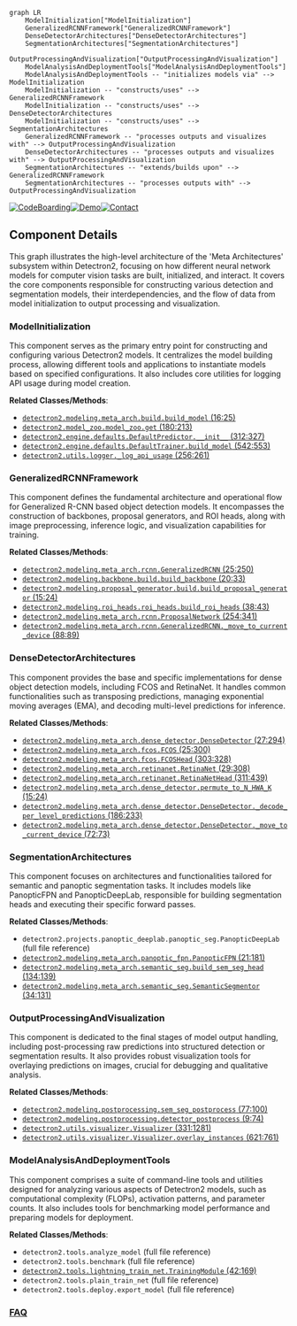 ```mermaid
graph LR
    ModelInitialization["ModelInitialization"]
    GeneralizedRCNNFramework["GeneralizedRCNNFramework"]
    DenseDetectorArchitectures["DenseDetectorArchitectures"]
    SegmentationArchitectures["SegmentationArchitectures"]
    OutputProcessingAndVisualization["OutputProcessingAndVisualization"]
    ModelAnalysisAndDeploymentTools["ModelAnalysisAndDeploymentTools"]
    ModelAnalysisAndDeploymentTools -- "initializes models via" --> ModelInitialization
    ModelInitialization -- "constructs/uses" --> GeneralizedRCNNFramework
    ModelInitialization -- "constructs/uses" --> DenseDetectorArchitectures
    ModelInitialization -- "constructs/uses" --> SegmentationArchitectures
    GeneralizedRCNNFramework -- "processes outputs and visualizes with" --> OutputProcessingAndVisualization
    DenseDetectorArchitectures -- "processes outputs and visualizes with" --> OutputProcessingAndVisualization
    SegmentationArchitectures -- "extends/builds upon" --> GeneralizedRCNNFramework
    SegmentationArchitectures -- "processes outputs with" --> OutputProcessingAndVisualization
```
[![CodeBoarding](https://img.shields.io/badge/Generated%20by-CodeBoarding-9cf?style=flat-square)](https://github.com/CodeBoarding/GeneratedOnBoardings)[![Demo](https://img.shields.io/badge/Try%20our-Demo-blue?style=flat-square)](https://www.codeboarding.org/demo)[![Contact](https://img.shields.io/badge/Contact%20us%20-%20contact@codeboarding.org-lightgrey?style=flat-square)](mailto:contact@codeboarding.org)

## Component Details

This graph illustrates the high-level architecture of the 'Meta Architectures' subsystem within Detectron2, focusing on how different neural network models for computer vision tasks are built, initialized, and interact. It covers the core components responsible for constructing various detection and segmentation models, their interdependencies, and the flow of data from model initialization to output processing and visualization.

### ModelInitialization
This component serves as the primary entry point for constructing and configuring various Detectron2 models. It centralizes the model building process, allowing different tools and applications to instantiate models based on specified configurations. It also includes core utilities for logging API usage during model creation.


**Related Classes/Methods**:

- <a href="https://github.com/facebookresearch/detectron2/blob/master/detectron2/modeling/meta_arch/build.py#L16-L25" target="_blank" rel="noopener noreferrer">`detectron2.modeling.meta_arch.build.build_model` (16:25)</a>
- <a href="https://github.com/facebookresearch/detectron2/blob/master/detectron2/model_zoo/model_zoo.py#L180-L213" target="_blank" rel="noopener noreferrer">`detectron2.model_zoo.model_zoo.get` (180:213)</a>
- <a href="https://github.com/facebookresearch/detectron2/blob/master/detectron2/engine/defaults.py#L312-L327" target="_blank" rel="noopener noreferrer">`detectron2.engine.defaults.DefaultPredictor.__init__` (312:327)</a>
- <a href="https://github.com/facebookresearch/detectron2/blob/master/detectron2/engine/defaults.py#L542-L553" target="_blank" rel="noopener noreferrer">`detectron2.engine.defaults.DefaultTrainer.build_model` (542:553)</a>
- <a href="https://github.com/facebookresearch/detectron2/blob/master/detectron2/utils/logger.py#L256-L261" target="_blank" rel="noopener noreferrer">`detectron2.utils.logger._log_api_usage` (256:261)</a>


### GeneralizedRCNNFramework
This component defines the fundamental architecture and operational flow for Generalized R-CNN based object detection models. It encompasses the construction of backbones, proposal generators, and ROI heads, along with image preprocessing, inference logic, and visualization capabilities for training.


**Related Classes/Methods**:

- <a href="https://github.com/facebookresearch/detectron2/blob/master/detectron2/modeling/meta_arch/rcnn.py#L25-L250" target="_blank" rel="noopener noreferrer">`detectron2.modeling.meta_arch.rcnn.GeneralizedRCNN` (25:250)</a>
- <a href="https://github.com/facebookresearch/detectron2/blob/master/detectron2/modeling/backbone/build.py#L20-L33" target="_blank" rel="noopener noreferrer">`detectron2.modeling.backbone.build.build_backbone` (20:33)</a>
- <a href="https://github.com/facebookresearch/detectron2/blob/master/detectron2/modeling/proposal_generator/build.py#L15-L24" target="_blank" rel="noopener noreferrer">`detectron2.modeling.proposal_generator.build.build_proposal_generator` (15:24)</a>
- <a href="https://github.com/facebookresearch/detectron2/blob/master/detectron2/modeling/roi_heads/roi_heads.py#L38-L43" target="_blank" rel="noopener noreferrer">`detectron2.modeling.roi_heads.roi_heads.build_roi_heads` (38:43)</a>
- <a href="https://github.com/facebookresearch/detectron2/blob/master/detectron2/modeling/meta_arch/rcnn.py#L254-L341" target="_blank" rel="noopener noreferrer">`detectron2.modeling.meta_arch.rcnn.ProposalNetwork` (254:341)</a>
- <a href="https://github.com/facebookresearch/detectron2/blob/master/detectron2/modeling/meta_arch/rcnn.py#L88-L89" target="_blank" rel="noopener noreferrer">`detectron2.modeling.meta_arch.rcnn.GeneralizedRCNN._move_to_current_device` (88:89)</a>


### DenseDetectorArchitectures
This component provides the base and specific implementations for dense object detection models, including FCOS and RetinaNet. It handles common functionalities such as transposing predictions, managing exponential moving averages (EMA), and decoding multi-level predictions for inference.


**Related Classes/Methods**:

- <a href="https://github.com/facebookresearch/detectron2/blob/master/detectron2/modeling/meta_arch/dense_detector.py#L27-L294" target="_blank" rel="noopener noreferrer">`detectron2.modeling.meta_arch.dense_detector.DenseDetector` (27:294)</a>
- <a href="https://github.com/facebookresearch/detectron2/blob/master/detectron2/modeling/meta_arch/fcos.py#L25-L300" target="_blank" rel="noopener noreferrer">`detectron2.modeling.meta_arch.fcos.FCOS` (25:300)</a>
- <a href="https://github.com/facebookresearch/detectron2/blob/master/detectron2/modeling/meta_arch/fcos.py#L303-L328" target="_blank" rel="noopener noreferrer">`detectron2.modeling.meta_arch.fcos.FCOSHead` (303:328)</a>
- <a href="https://github.com/facebookresearch/detectron2/blob/master/detectron2/modeling/meta_arch/retinanet.py#L29-L308" target="_blank" rel="noopener noreferrer">`detectron2.modeling.meta_arch.retinanet.RetinaNet` (29:308)</a>
- <a href="https://github.com/facebookresearch/detectron2/blob/master/detectron2/modeling/meta_arch/retinanet.py#L311-L439" target="_blank" rel="noopener noreferrer">`detectron2.modeling.meta_arch.retinanet.RetinaNetHead` (311:439)</a>
- <a href="https://github.com/facebookresearch/detectron2/blob/master/detectron2/modeling/meta_arch/dense_detector.py#L15-L24" target="_blank" rel="noopener noreferrer">`detectron2.modeling.meta_arch.dense_detector.permute_to_N_HWA_K` (15:24)</a>
- <a href="https://github.com/facebookresearch/detectron2/blob/master/detectron2/modeling/meta_arch/dense_detector.py#L186-L233" target="_blank" rel="noopener noreferrer">`detectron2.modeling.meta_arch.dense_detector.DenseDetector._decode_per_level_predictions` (186:233)</a>
- <a href="https://github.com/facebookresearch/detectron2/blob/master/detectron2/modeling/meta_arch/dense_detector.py#L72-L73" target="_blank" rel="noopener noreferrer">`detectron2.modeling.meta_arch.dense_detector.DenseDetector._move_to_current_device` (72:73)</a>


### SegmentationArchitectures
This component focuses on architectures and functionalities tailored for semantic and panoptic segmentation tasks. It includes models like PanopticFPN and PanopticDeepLab, responsible for building segmentation heads and executing their specific forward passes.


**Related Classes/Methods**:

- `detectron2.projects.panoptic_deeplab.panoptic_seg.PanopticDeepLab` (full file reference)
- <a href="https://github.com/facebookresearch/detectron2/blob/master/detectron2/modeling/meta_arch/panoptic_fpn.py#L21-L181" target="_blank" rel="noopener noreferrer">`detectron2.modeling.meta_arch.panoptic_fpn.PanopticFPN` (21:181)</a>
- <a href="https://github.com/facebookresearch/detectron2/blob/master/detectron2/modeling/meta_arch/semantic_seg.py#L134-L139" target="_blank" rel="noopener noreferrer">`detectron2.modeling.meta_arch.semantic_seg.build_sem_seg_head` (134:139)</a>
- <a href="https://github.com/facebookresearch/detectron2/blob/master/detectron2/modeling/meta_arch/semantic_seg.py#L34-L131" target="_blank" rel="noopener noreferrer">`detectron2.modeling.meta_arch.semantic_seg.SemanticSegmentor` (34:131)</a>


### OutputProcessingAndVisualization
This component is dedicated to the final stages of model output handling, including post-processing raw predictions into structured detection or segmentation results. It also provides robust visualization tools for overlaying predictions on images, crucial for debugging and qualitative analysis.


**Related Classes/Methods**:

- <a href="https://github.com/facebookresearch/detectron2/blob/master/detectron2/modeling/postprocessing.py#L77-L100" target="_blank" rel="noopener noreferrer">`detectron2.modeling.postprocessing.sem_seg_postprocess` (77:100)</a>
- <a href="https://github.com/facebookresearch/detectron2/blob/master/detectron2/modeling/postprocessing.py#L9-L74" target="_blank" rel="noopener noreferrer">`detectron2.modeling.postprocessing.detector_postprocess` (9:74)</a>
- <a href="https://github.com/facebookresearch/detectron2/blob/master/detectron2/utils/visualizer.py#L331-L1281" target="_blank" rel="noopener noreferrer">`detectron2.utils.visualizer.Visualizer` (331:1281)</a>
- <a href="https://github.com/facebookresearch/detectron2/blob/master/detectron2/utils/visualizer.py#L621-L761" target="_blank" rel="noopener noreferrer">`detectron2.utils.visualizer.Visualizer.overlay_instances` (621:761)</a>


### ModelAnalysisAndDeploymentTools
This component comprises a suite of command-line tools and utilities designed for analyzing various aspects of Detectron2 models, such as computational complexity (FLOPs), activation patterns, and parameter counts. It also includes tools for benchmarking model performance and preparing models for deployment.


**Related Classes/Methods**:

- `detectron2.tools.analyze_model` (full file reference)
- `detectron2.tools.benchmark` (full file reference)
- <a href="https://github.com/facebookresearch/detectron2/blob/master/tools/lightning_train_net.py#L42-L169" target="_blank" rel="noopener noreferrer">`detectron2.tools.lightning_train_net.TrainingModule` (42:169)</a>
- `detectron2.tools.plain_train_net` (full file reference)
- `detectron2.tools.deploy.export_model` (full file reference)




### [FAQ](https://github.com/CodeBoarding/GeneratedOnBoardings/tree/main?tab=readme-ov-file#faq)